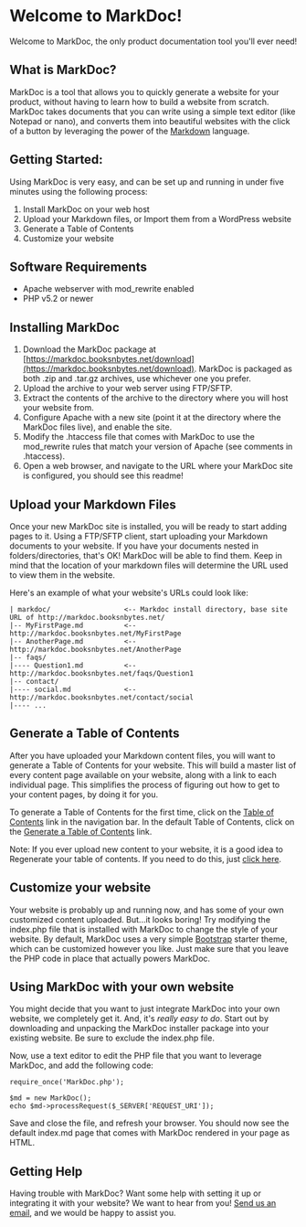 # Welcome to MarkDoc!
Welcome to MarkDoc, the only product documentation tool you'll ever need!

## What is MarkDoc?
MarkDoc is a tool that allows you to quickly generate a website for your product, without having to learn how to build a website from scratch. MarkDoc takes documents that you can write using a simple text editor (like Notepad or nano), and converts them into beautiful websites with the click of a button by leveraging the power of the [Markdown](https://en.wikipedia.org/wiki/Markdown) language.

## Getting Started:
Using MarkDoc is very easy, and can be set up and running in under five minutes using the following process:

1. Install MarkDoc on your web host
2. Upload your Markdown files, or Import them from a WordPress website
3. Generate a Table of Contents
4. Customize your website

## Software Requirements
* Apache webserver with mod_rewrite enabled
* PHP v5.2 or newer

## Installing MarkDoc
1. Download the MarkDoc package at [https://markdoc.booksnbytes.net/download](https://markdoc.booksnbytes.net/download). MarkDoc is packaged as both .zip and .tar.gz archives, use whichever one you prefer.
2. Upload the archive to your web server using FTP/SFTP.
3. Extract the contents of the archive to the directory where you will host your website from.
4. Configure Apache with a new site (point it at the directory where the MarkDoc files live), and enable the site.
5. Modify the .htaccess file that comes with MarkDoc to use the mod_rewrite rules that match your version of Apache (see comments in .htaccess).
6. Open a web browser, and navigate to the URL where your MarkDoc site is configured, you should see this readme!

## Upload your Markdown Files
Once your new MarkDoc site is installed, you will be ready to start adding pages to it. Using a FTP/SFTP client, start uploading your Markdown documents to your website. If you have your documents nested in folders/directories, that's OK! MarkDoc will be able to find them. Keep in mind that the location of your markdown files will determine the URL used to view them in the website.

Here's an example of what your website's URLs could look like:

```
| markdoc/                  <-- Markdoc install directory, base site URL of http://markdoc.booksnbytes.net/
|-- MyFirstPage.md          <-- http://markdoc.booksnbytes.net/MyFirstPage
|-- AnotherPage.md          <-- http://markdoc.booksnbytes.net/AnotherPage
|-- faqs/
|---- Question1.md          <-- http://markdoc.booksnbytes.net/faqs/Question1
|-- contact/
|---- social.md             <-- http://markdoc.booksnbytes.net/contact/social
|---- ...
```

## Generate a Table of Contents
After you have uploaded your Markdown content files, you will want to generate a Table of Contents for your website. This will build a master list of every content page available on your website, along with a link to each individual page. This simplifies the process of figuring out how to get to your content pages, by doing it for you.

To generate a Table of Contents for the first time, click on the [Table of Contents](/toc) link in the navigation bar. In the default Table of Contents, click on the [Generate a Table of Contents](/tic) link.

Note: If you ever upload new content to your website, it is a good idea to Regenerate your table of contents. If you need to do this, just [click here](/tic).

## Customize your website
Your website is probably up and running now, and has some of your own customized content uploaded. But...it looks boring! Try modifying the index.php file that is installed with MarkDoc to change the style of your website. By default, MarkDoc uses a very simple [Bootstrap](http://getbootstrap.com/) starter theme, which can be customized however you like. Just make sure that you leave the PHP code in place that actually powers MarkDoc.

## Using MarkDoc with your own website
You might decide that you want to just integrate MarkDoc into your own website, we completely get it. And, it's _really easy to do_. Start out by downloading and unpacking the MarkDoc installer package into your existing website. Be sure to exclude the index.php file.

Now, use a text editor to edit the PHP file that you want to leverage MarkDoc, and add the following code:

```
require_once('MarkDoc.php');

$md = new MarkDoc();
echo $md->processRequest($_SERVER['REQUEST_URI']);
```

Save and close the file, and refresh your browser. You should now see the default index.md page that comes with MarkDoc rendered in your page as HTML.

## Getting Help
Having trouble with MarkDoc? Want some help with setting it up or integrating it with your website? We want to hear from you! [Send us an email](https://www.booksnbytes.net/contact), and we would be happy to assist you.

